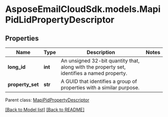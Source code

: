 # AsposeEmailCloudSdk.models.MapiPidLidPropertyDescriptor
## Properties
Name | Type | Description | Notes
------------ | ------------- | ------------- | -------------
**long_id** | **int** | An unsigned 32-bit quantity that, along with the property set, identifies a named property.              | 
**property_set** | **str** | A GUID that identifies a group of properties with a similar purpose.              | 

 Parent class: [MapiPidPropertyDescriptor](MapiPidPropertyDescriptor.md)

[[Back to Model list]](Models.md) [[Back to README]](README.md)


